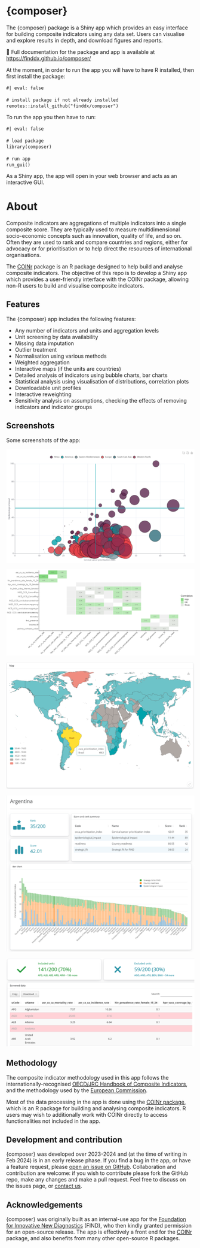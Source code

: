 # {composer}

The {composer} package is a Shiny app which provides an easy interface for building composite indicators using any data set. Users can visualise and explore results in depth, and download figures and reports.

:blue_book: Full documentation for the package and app is available at <https://finddx.github.io/composer/>

At the moment, in order to run the app you will have to have R installed, then first install the package:

```{r}
#| eval: false

# install package if not already installed
remotes::install_github("finddx/composer")
```

To run the app you then have to run:

```{r}
#| eval: false

# load package
library(composer)

# run app
run_gui()
```

As a Shiny app, the app will open in your web browser and acts as an interactive GUI.

# About

Composite indicators are aggregations of multiple indicators into a single composite score. They are typically used to measure multidimensional socio-economic concepts such as innovation, quality of life, and so on. Often they are used to rank and compare countries and regions, either for advocacy or for prioritisation or to help direct the resources of international organisations.

The [COINr](https://github.com/bluefoxr/COINr) package is an R package designed to help build and analyse composite indicators. The objective of this repo is to develop a Shiny app which provides a user-friendly interface with the COINr package, allowing non-R users to build and visualise composite indicators.

## Features

The {composer} app includes the following features:

-   Any number of indicators and units and aggregation levels
-   Unit screening by data availability
-   Missing data imputation
-   Outlier treatment
-   Normalisation using various methods
-   Weighted aggregation
-   Interactive maps (if the units are countries)
-   Detailed analysis of indicators using bubble charts, bar charts
-   Statistical analysis using visualisation of distributions, correlation plots
-   Downloadable unit profiles
-   Interactive reweighting
-   Sensitivity analysis on assumptions, checking the effects of removing indicators and indicator groups

## Screenshots

Some screenshots of the app:

![](app_documentation/figs/bubble_3.png)

![](app_documentation/figs/correlations_3.png)

![](app_documentation/figs/map_bar_1.png)

![](app_documentation/figs/profiles_1.png)

![](app_documentation/figs/screening_3.png)

## Methodology

The composite indicator methodology used in this app follows the internationally-recognised [OECD/JRC Handbook of Composite Indicators](https://publications.jrc.ec.europa.eu/repository/handle/JRC47008), and the methodology used by the [European Commission](https://knowledge4policy.ec.europa.eu/composite-indicators_en).

Most of the data processing in the app is done using the [COINr package](https://bluefoxr.github.io/COINr/), which is an R package for building and analysing composite indicators. R users may wish to additionally work with COINr directly to access functionalities not included in the app.

## Development and contribution

{composer} was developed over 2023-2024 and (at the time of writing in Feb 2024) is in an early release phase. If you find a bug in the app, or have a feature request, please [open an issue on GitHub](https://github.com/finddx/composer/issues). Collaboration and contribution are welcome: if you wish to contribute please fork the GitHub repo, make any changes and make a pull request. Feel free to discuss on the issues page, or [contact us](mailto:william.becker@bluefoxdata.eu).

## Acknowledgements

{composer} was originally built as an internal-use app for the [Foundation for Innovative New Diagnostics](https://www.finddx.org/) (FIND), who then kindly granted permission for an open-source release. The app is effectively a front end for the [COINr](https://bluefoxr.github.io/COINr/) package, and also benefits from many other open-source R packages.

